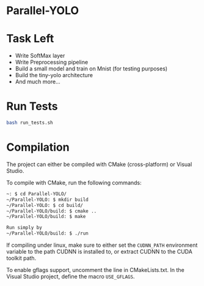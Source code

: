 # Parallel-YOLO

Task Left
=========

- Write SoftMax layer
- Write Preprocessing pipeline
- Build a small model and train on Mnist (for testing purposes)
- Build the tiny-yolo architecture
- And much more...

Run Tests
==========
```bash
bash run_tests.sh
```

Compilation
===========

The project can either be compiled with CMake (cross-platform) or Visual Studio.

To compile with CMake, run the following commands:
```bash
~: $ cd Parallel-YOLO/
~/Parallel-YOLO: $ mkdir build
~/Parallel-YOLO: $ cd build/
~/Parallel-YOLO/build: $ cmake ..
~/Parallel-YOLO/build: $ make

Run simply by
~/Parallel-YOLO/build: $ ./run
```

If compiling under linux, make sure to either set the ```CUDNN_PATH``` environment variable to the path CUDNN is installed to, or extract CUDNN to the CUDA toolkit path.

To enable gflags support, uncomment the line in CMakeLists.txt. In the Visual Studio project, define the macro ```USE_GFLAGS```.
